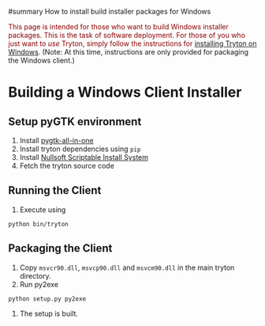 ﻿#summary How to install build installer packages for Windows



<font color='darkred' size='larger'>This page is intended for those who want to build Windows installer packages. This is the task of software deployment. For those of you who just want to <i>use</i> Tryton, simply follow the instructions for <a href='InstallationWindows.md'>installing Tryton on Windows</a>.</font> (Note: At this time, instructions are only provided for packaging the Windows client.)

# Building a Windows Client Installer #

## Setup pyGTK environment ##

  1. Install [pygtk-all-in-one](http://ftp.gnome.org/pub/GNOME/binaries/win32/pygtk/2.24/)
  1. Install tryton dependencies using `pip`
  1. Install [Nullsoft Scriptable Install System](http://nsis.sourceforge.net/Main_Page)
  1. Fetch the tryton source code

## Running the Client ##

  1. Execute using
```
python bin/tryton
```

## Packaging the Client ##

  1. Copy `msvcr90.dll`, `msvcp90.dll` and `msvcm90.dll` in the main tryton directory.
  1. Run py2exe
```
python setup.py py2exe
```
  1. The setup is built.
